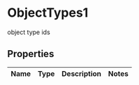 

# ObjectTypes1

object type ids

## Properties

| Name | Type | Description | Notes |
|------------ | ------------- | ------------- | -------------|



